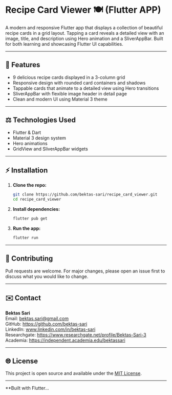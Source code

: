 # Recipe Card Viewer 🍽️ (Flutter APP)

A modern and responsive Flutter app that displays a collection of beautiful recipe cards in a grid layout. 
Tapping a card reveals a detailed view with an image, title, and description using Hero animation and a SliverAppBar. 
Built for both learning and showcasing Flutter UI capabilities.

---

## 🚀 Features

- 9 delicious recipe cards displayed in a 3-column grid
- Responsive design with rounded card containers and shadows
- Tappable cards that animate to a detailed view using Hero transitions
- SliverAppBar with flexible image header in detail page
- Clean and modern UI using Material 3 theme

---

## ⚖️ Technologies Used

- Flutter & Dart
- Material 3 design system
- Hero animations
- GridView and SliverAppBar widgets

---

## ⚡ Installation

1. **Clone the repo:**
   ```bash
   git clone https://github.com/bektas-sari/recipe_card_viewer.git
   cd recipe_card_viewer
   ```

2. **Install dependencies:**
   ```bash
   flutter pub get
   ```

3. **Run the app:**
   ```bash
   flutter run
   ```

---

## 🙌 Contributing

Pull requests are welcome. For major changes, please open an issue first to discuss what you would like to change.

---

## ✉️ Contact

**Bektas Sari**  
Email: bektas.sari@gmail.com  <br>
GitHub: https://github.com/bektas-sari <br>
LinkedIn: www.linkedin.com/in/bektas-sari <br>
Researchgate: https://www.researchgate.net/profile/Bektas-Sari-3 <br>
Academia: https://independent.academia.edu/bektassari <br>

---

## 🌐 License

This project is open source and available under the [MIT License](LICENSE).

---

**Built with Flutter...
